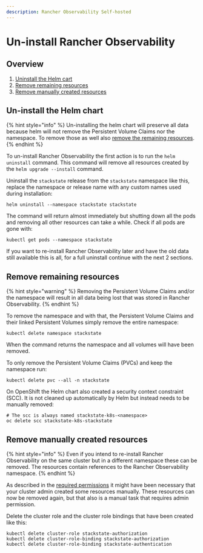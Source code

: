 ```yaml
---
description: Rancher Observability Self-hosted
---
```


# Un-install Rancher Observability

## Overview

1. [Uninstall the Helm cart](uninstall.md#un-install-the-helm-chart)
2. [Remove remaining resources](uninstall.md#remove-remaining-resources)
3. [Remove manually created resources](uninstall.md#remove-manually-created-resources)

## Un-install the Helm chart

{% hint style="info" %}
Un-installing the helm chart will preserve all data because helm will not remove the Persistent Volume Claims nor the namespace. To remove those as well also [remove the remaining resources](uninstall.md#remove-remaining-resources).
{% endhint %}

To un-install Rancher Observability the first action is to run the `helm uninstall` command. This command will remove all resources created by the `helm upgrade --install` command.

Uninstall the `stackstate` release from the `stackstate` namespace like this, replace the namespace or release name with any custom names used during installation:

```
helm uninstall --namespace stackstate stackstate
```

The command will return almost immediately but shutting down all the pods and removing all other resources can take a while. Check if all pods are gone with:
```
kubectl get pods --namespace stackstate
```

If you want to re-install Rancher Observability later and have the old data still available this is all, for a full uninstall continue with the next 2 sections.

## Remove remaining resources

{% hint style="warning" %}
Removing the Persistent Volume Claims and/or the namespace will result in all data being lost that was stored in Rancher Observability.
{% endhint %}

To remove the namespace and with that, the Persistent Volume Claims and their linked Persistent Volumes simply remove the entire namespace:

```
kubectl delete namespace stackstate
```

When the command returns the namespace and all volumes will have been removed.

To only remove the Persistent Volume Claims (PVCs) and keep the namespace run:

```
kubectl delete pvc --all -n stackstate
```

On OpenShift the Helm chart also created a security context constraint (SCC). It is not cleaned up automatically by Helm but instead needs to be manually removed:

```
# The scc is always named stackstate-k8s-<namespace>
oc delete scc stackstate-k8s-stackstate
```

## Remove manually created resources

{% hint style="info" %}
Even if you intend to re-install Rancher Observability on the same cluster but in a different namespace these can be removed. The resources contain references to the Rancher Observability namespace.
{% endhint %}

As described in the [required permissions](required_permissions.md#manually-create-cluster-wide-resources) it might have been necessary that your cluster admin created some resources manually. These resources can now be removed again, but that also is a manual task that requires admin permission.

Delete the cluster role and the cluster role bindings that have been created like this:

```
kubectl delete cluster-role stackstate-authorization
kubectl delete cluster-role-binding stackstate-authorization
kubectl delete cluster-role-binding stackstate-authentication
```
